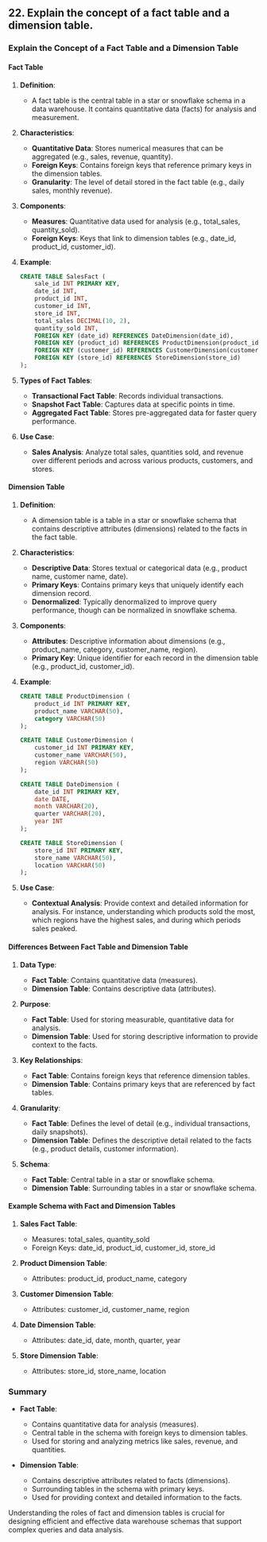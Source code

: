 ## 22. Explain the concept of a fact table and a dimension table.


### Explain the Concept of a Fact Table and a Dimension Table

#### Fact Table

1. **Definition**:
   - A fact table is the central table in a star or snowflake schema in a data warehouse. It contains quantitative data (facts) for analysis and measurement.

2. **Characteristics**:
   - **Quantitative Data**: Stores numerical measures that can be aggregated (e.g., sales, revenue, quantity).
   - **Foreign Keys**: Contains foreign keys that reference primary keys in the dimension tables.
   - **Granularity**: The level of detail stored in the fact table (e.g., daily sales, monthly revenue).

3. **Components**:
   - **Measures**: Quantitative data used for analysis (e.g., total_sales, quantity_sold).
   - **Foreign Keys**: Keys that link to dimension tables (e.g., date_id, product_id, customer_id).

4. **Example**:
   ```sql
   CREATE TABLE SalesFact (
       sale_id INT PRIMARY KEY,
       date_id INT,
       product_id INT,
       customer_id INT,
       store_id INT,
       total_sales DECIMAL(10, 2),
       quantity_sold INT,
       FOREIGN KEY (date_id) REFERENCES DateDimension(date_id),
       FOREIGN KEY (product_id) REFERENCES ProductDimension(product_id),
       FOREIGN KEY (customer_id) REFERENCES CustomerDimension(customer_id),
       FOREIGN KEY (store_id) REFERENCES StoreDimension(store_id)
   );
   ```

5. **Types of Fact Tables**:
   - **Transactional Fact Table**: Records individual transactions.
   - **Snapshot Fact Table**: Captures data at specific points in time.
   - **Aggregated Fact Table**: Stores pre-aggregated data for faster query performance.

6. **Use Case**:
   - **Sales Analysis**: Analyze total sales, quantities sold, and revenue over different periods and across various products, customers, and stores.

#### Dimension Table

1. **Definition**:
   - A dimension table is a table in a star or snowflake schema that contains descriptive attributes (dimensions) related to the facts in the fact table.

2. **Characteristics**:
   - **Descriptive Data**: Stores textual or categorical data (e.g., product name, customer name, date).
   - **Primary Keys**: Contains primary keys that uniquely identify each dimension record.
   - **Denormalized**: Typically denormalized to improve query performance, though can be normalized in snowflake schema.

3. **Components**:
   - **Attributes**: Descriptive information about dimensions (e.g., product_name, category, customer_name, region).
   - **Primary Key**: Unique identifier for each record in the dimension table (e.g., product_id, customer_id).

4. **Example**:
   ```sql
   CREATE TABLE ProductDimension (
       product_id INT PRIMARY KEY,
       product_name VARCHAR(50),
       category VARCHAR(50)
   );

   CREATE TABLE CustomerDimension (
       customer_id INT PRIMARY KEY,
       customer_name VARCHAR(50),
       region VARCHAR(50)
   );

   CREATE TABLE DateDimension (
       date_id INT PRIMARY KEY,
       date DATE,
       month VARCHAR(20),
       quarter VARCHAR(20),
       year INT
   );

   CREATE TABLE StoreDimension (
       store_id INT PRIMARY KEY,
       store_name VARCHAR(50),
       location VARCHAR(50)
   );
   ```

5. **Use Case**:
   - **Contextual Analysis**: Provide context and detailed information for analysis. For instance, understanding which products sold the most, which regions have the highest sales, and during which periods sales peaked.

#### Differences Between Fact Table and Dimension Table

1. **Data Type**:
   - **Fact Table**: Contains quantitative data (measures).
   - **Dimension Table**: Contains descriptive data (attributes).

2. **Purpose**:
   - **Fact Table**: Used for storing measurable, quantitative data for analysis.
   - **Dimension Table**: Used for storing descriptive information to provide context to the facts.

3. **Key Relationships**:
   - **Fact Table**: Contains foreign keys that reference dimension tables.
   - **Dimension Table**: Contains primary keys that are referenced by fact tables.

4. **Granularity**:
   - **Fact Table**: Defines the level of detail (e.g., individual transactions, daily snapshots).
   - **Dimension Table**: Defines the descriptive detail related to the facts (e.g., product details, customer information).

5. **Schema**:
   - **Fact Table**: Central table in a star or snowflake schema.
   - **Dimension Table**: Surrounding tables in a star or snowflake schema.

#### Example Schema with Fact and Dimension Tables

1. **Sales Fact Table**:
   - Measures: total_sales, quantity_sold
   - Foreign Keys: date_id, product_id, customer_id, store_id

2. **Product Dimension Table**:
   - Attributes: product_id, product_name, category

3. **Customer Dimension Table**:
   - Attributes: customer_id, customer_name, region

4. **Date Dimension Table**:
   - Attributes: date_id, date, month, quarter, year

5. **Store Dimension Table**:
   - Attributes: store_id, store_name, location

### Summary

- **Fact Table**:
  - Contains quantitative data for analysis (measures).
  - Central table in the schema with foreign keys to dimension tables.
  - Used for storing and analyzing metrics like sales, revenue, and quantities.

- **Dimension Table**:
  - Contains descriptive attributes related to facts (dimensions).
  - Surrounding tables in the schema with primary keys.
  - Used for providing context and detailed information to the facts.

Understanding the roles of fact and dimension tables is crucial for designing efficient and effective data warehouse schemas that support complex queries and data analysis.